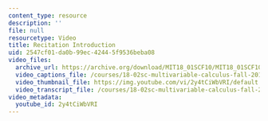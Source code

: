 ```yaml
---
content_type: resource
description: ''
file: null
resourcetype: Video
title: Recitation Introduction
uid: 2547cf01-da0b-99ec-4244-5f9536beba08
video_files:
  archive_url: https://archive.org/download/MIT18_01SCF10/MIT18_01SCF10Rec_00_300k.mp4
  video_captions_file: /courses/18-02sc-multivariable-calculus-fall-2010/568a087438235b4fbb461446c6c8b672_2y4tCiWbVRI.vtt
  video_thumbnail_file: https://img.youtube.com/vi/2y4tCiWbVRI/default.jpg
  video_transcript_file: /courses/18-02sc-multivariable-calculus-fall-2010/2711bd9631f5faf7d54ab1d6af92de81_2y4tCiWbVRI.pdf
video_metadata:
  youtube_id: 2y4tCiWbVRI
---
```

